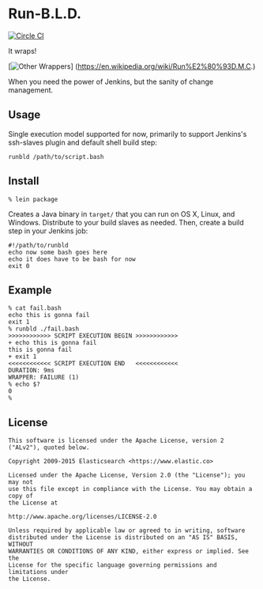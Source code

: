 # Run-B.L.D.

[![Circle CI](https://circleci.com/gh/elastic/runbld/tree/master.svg?style=svg&circle-token=9f37d8182532f6539f497ca287a82a788e9007ef)](https://circleci.com/gh/elastic/runbld/tree/master)

It wraps!

[![Other Wrappers](https://upload.wikimedia.org/wikipedia/en/1/1f/Rundmc_2.jpg)]
(https://en.wikipedia.org/wiki/Run%E2%80%93D.M.C.)

When you need the power of Jenkins, but the sanity of change
management.

## Usage

Single execution model supported for now, primarily to support
Jenkins's ssh-slaves plugin and default shell build step:

```
runbld /path/to/script.bash
```

## Install

```
% lein package
```

Creates a Java binary in `target/` that you can run on OS X, Linux,
and Windows. Distribute to your build slaves as needed. Then, create a
build step in your Jenkins job:

```
#!/path/to/runbld
echo now some bash goes here
echo it does have to be bash for now
exit 0
```

## Example

```
% cat fail.bash 
echo this is gonna fail
exit 1
% runbld ./fail.bash
>>>>>>>>>>>> SCRIPT EXECUTION BEGIN >>>>>>>>>>>>
+ echo this is gonna fail
this is gonna fail
+ exit 1
<<<<<<<<<<<< SCRIPT EXECUTION END   <<<<<<<<<<<<
DURATION: 9ms
WRAPPER: FAILURE (1)
% echo $?
0
%
```


## License

```
This software is licensed under the Apache License, version 2 ("ALv2"), quoted below.

Copyright 2009-2015 Elasticsearch <https://www.elastic.co>

Licensed under the Apache License, Version 2.0 (the "License"); you may not
use this file except in compliance with the License. You may obtain a copy of
the License at

http://www.apache.org/licenses/LICENSE-2.0

Unless required by applicable law or agreed to in writing, software
distributed under the License is distributed on an "AS IS" BASIS, WITHOUT
WARRANTIES OR CONDITIONS OF ANY KIND, either express or implied. See the
License for the specific language governing permissions and limitations under
the License.
```
